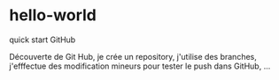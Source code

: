 # hello-world
quick start GitHub

Découverte de Git Hub, je crée un repository, j'utilise des branches, j'efffectue des modification mineurs pour tester le push dans GitHub, ...
